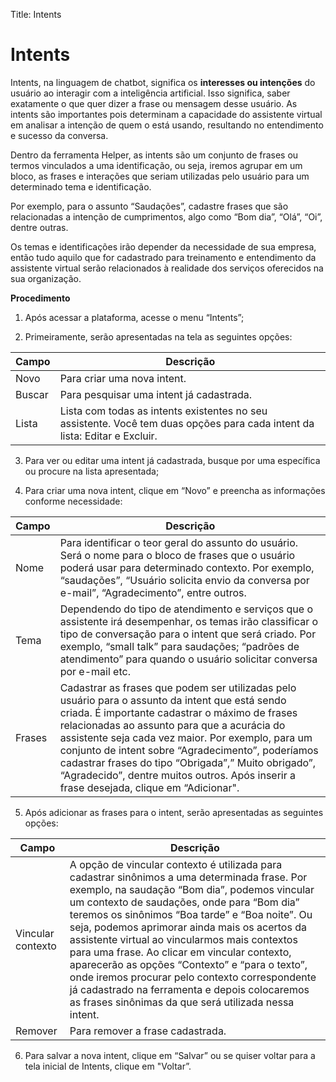 Title: Intents

# Intents

Intents, na linguagem de chatbot, significa os **interesses ou intenções** do usuário ao interagir com a inteligência artificial. Isso significa, saber exatamente o que quer dizer a frase ou mensagem desse usuário. As intents são importantes pois determinam a capacidade do assistente virtual em analisar a intenção de quem o está usando, resultando no entendimento e sucesso da conversa.

Dentro da ferramenta Helper, as intents são um conjunto de frases ou termos vinculados a uma identificação, ou seja, iremos agrupar em um bloco, as frases e interações que seriam utilizadas pelo usuário para um determinado tema e identificação.

Por exemplo, para o assunto “Saudações”, cadastre frases que são relacionadas a intenção de cumprimentos, algo como “Bom dia”, “Olá”, “Oi”, dentre outras.

Os temas e identificações irão depender da necessidade de sua empresa, então tudo aquilo que for cadastrado para treinamento e entendimento da assistente virtual serão relacionados à realidade dos serviços oferecidos na sua organização.

**Procedimento**

1.  Após acessar a plataforma, acesse o menu “Intents”;

2.  Primeiramente, serão apresentadas na tela as seguintes opções:

|Campo|Descrição|
|-|-|
| Novo   | Para criar uma nova intent.|
| Buscar | Para pesquisar uma intent já cadastrada.|
| Lista  | Lista com todas as intents existentes no seu assistente. Você tem duas opções para cada intent da lista: Editar e Excluir.|

3.  Para ver ou editar uma intent já cadastrada, busque por uma específica ou procure na lista apresentada;

4.  Para criar uma nova intent, clique em “Novo” e preencha as informações conforme necessidade:

|Campo|Descrição|
|-|-|
| Nome   | Para identificar o teor geral do assunto do usuário. Será o nome para o bloco de frases que o usuário poderá usar para determinado contexto. Por exemplo, “saudações”, “Usuário solicita envio da conversa por e-mail”, “Agradecimento”, entre outros.|
| Tema   | Dependendo do tipo de atendimento e serviços que o assistente irá desempenhar, os temas irão classificar o tipo de conversação para o intent que será criado. Por exemplo, “small talk” para saudações; “padrões de atendimento” para quando o usuário solicitar conversa por e-mail etc.|
| Frases | Cadastrar as frases que podem ser utilizadas pelo usuário para o assunto da intent que está sendo criada. É importante cadastrar o máximo de frases relacionadas ao assunto para que a acurácia do assistente seja cada vez maior. Por exemplo, para um conjunto de intent sobre “Agradecimento”, poderíamos cadastrar frases do tipo “Obrigada”,” Muito obrigado”, “Agradecido”, dentre muitos outros. Após inserir a frase desejada, clique em “Adicionar".|

5.  Após adicionar as frases para o intent, serão apresentadas as seguintes opções:

|Campo|Descrição|
|-|-|
| Vincular contexto | A opção de vincular contexto é utilizada para cadastrar sinônimos a uma determinada frase. Por exemplo, na saudação “Bom dia”, podemos vincular um contexto de saudações, onde para “Bom dia” teremos os sinônimos “Boa tarde” e “Boa noite”. Ou seja, podemos aprimorar ainda mais os acertos da assistente virtual ao vincularmos mais contextos para uma frase. Ao clicar em vincular contexto, aparecerão as opções “Contexto” e “para o texto”, onde iremos procurar pelo contexto correspondente já cadastrado na ferramenta e depois colocaremos as frases sinônimas da que será utilizada nessa intent.|
| Remover| Para remover a frase cadastrada.|

6.  Para salvar a nova intent, clique em “Salvar” ou se quiser voltar para a tela inicial de Intents, clique em "Voltar”.
